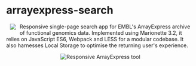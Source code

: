 # arrayexpress-search

<img src="https://www.ebi.ac.uk/arrayexpress/assets/images/ae-logo-64.svg" align="left" hspace="10" vspace="1">

Responsive single-page search app for EMBL's ArrayExpress archive of functional genomics data. Implemented using Marionette 3.2, it relies on JavaScript ES6, Webpack and LESS for a modular codebase. It also harnesses Local Storage to optimise the returning user's experience.

<p align="center">
	<img src="http://hqcasanova.github.io/arrayexpress-search/portrait.jpg" alt="Responsive ArrayExpress tool">
</p>
